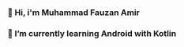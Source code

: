 ### 👋 Hi, i'm Muhammad Fauzan Amir
### 🌱 I’m currently learning Android with Kotlin
<!--
<img alt="My Profile" align="left" width="40%" src="https://github-readme-stats.vercel.app/api?username=fauzanmr12"/>
<img alt="Top Lang" align="left" width="40%" src="https://github-readme-stats.vercel.app/api/top-langs/?username=fauzanmr12&layout=compact" />
-->
<!--
**fauzancyberarmy/fauzancyberarmy** is a ✨ _special_ ✨ repository because its `README.md` (this file) appears on your GitHub profile.

Here are some ideas to get you started:

- 🔭 I’m currently working on ..
- 
- 👯 I’m looking to collaborate on ...
- 🤔 I’m looking for help with ...
- 💬 Ask me about ...
- 📫 How to reach me: ...
- 😄 Pronouns: ...
- ⚡ Fun fact: ...
-->
